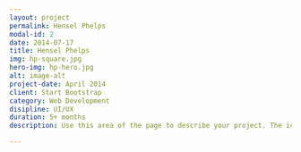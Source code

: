 ```yaml
---
layout: project
permalink: Hensel Phelps
modal-id: 2
date: 2014-07-17
title: Hensel Phelps
img: hp-square.jpg
hero-img: hp-hero.jpg
alt: image-alt
project-date: April 2014
client: Start Bootstrap
category: Web Development
disipline: UI/UX
duration: 5+ months
description: Use this area of the page to describe your project. The icon above is part of a free icon set by <a href="https://sellfy.com/p/8Q9P/jV3VZ/">Flat Icons</a>. On their website, you can download their free set with 16 icons, or you can purchase the entire set with 146 icons for only $12!

---
```

